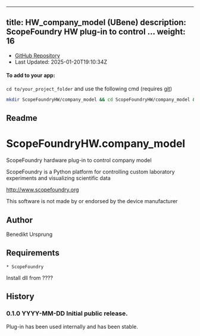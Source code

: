 
---
title: HW_company_model (UBene)
description: ScopeFoundry HW plug-in to control ...
weight: 16
---
- [GitHub Repository](https://github.com/UBene/HW_company_model)
- Last Updated: 2025-01-20T19:10:34Z


#### To add to your app:

`cd to/your_project_folder` and use the following cmd (requires [git](/docs/100_development/20_git/))

```bash
mkdir ScopeFoundryHW/company_model && cd ScopeFoundryHW/company_model && git init --initial-branch=master && git remote add upstream_UBene https://github.com/UBene/HW_company_model && git pull upstream_UBene master && cd ../..
```

## Readme
ScopeFoundryHW.company_model
===========================

ScopeFoundry hardware plug-in to control company model

ScopeFoundry is a Python platform for controlling custom laboratory 
experiments and visualizing scientific data

<http://www.scopefoundry.org>

This software is not made by or endorsed by the device manufacturer


Author
----------

Benedikt Ursprung

Requirements
------------

	* ScopeFoundry

Install dll from ????

	
History
--------

### 0.1.0	YYYY-MM-DD	Initial public release.

Plug-in has been used internally and has been stable.

